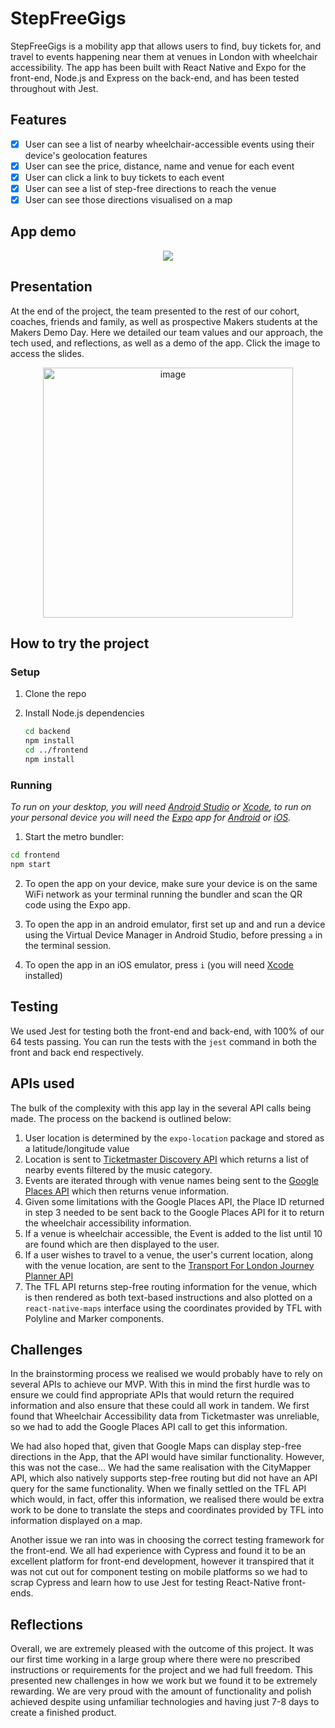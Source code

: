 # StepFreeGigs

StepFreeGigs is a mobility app that allows users to find, buy tickets for, and travel to events happening near them at venues in London with wheelchair accessibility. The app has been built with React Native and Expo for the front-end, Node.js and Express on the back-end, and has been tested throughout with Jest.

## Features

- [x] User can see a list of nearby wheelchair-accessible events using their device's geolocation features
- [x] User can see the price, distance, name and venue for each event
- [x] User can click a link to buy tickets to each event
- [x] User can see a list of step-free directions to reach the venue 
- [x] User can see those directions visualised on a map

## App demo

<p align="center">
<img src="https://user-images.githubusercontent.com/4661986/224706113-f53c1130-d2f5-4d7a-8a73-414ab5b45a4b.gif"/>
</p>

## Presentation

At the end of the project, the team presented to the rest of our cohort, coaches, friends and family, as well as prospective Makers students at the Makers Demo Day. Here we detailed our team values and our approach, the tech used, and reflections, as well as a demo of the app. Click the image to access the slides.

<p align="center">
<a href="https://www.canva.com/design/DAFcskqfKt0/7QwtNvJiBgAxgrFqSo7bnQ/view">
<img width="400" alt="image" src="https://user-images.githubusercontent.com/4661986/224707330-658897f0-01ba-4df6-b269-dc997abd5d9c.png">
</a>
</p>

## How to try the project

### Setup

1. Clone the repo
2. Install Node.js dependencies

   ```bash
   cd backend
   npm install
   cd ../frontend
   npm install

   ```

### Running

_To run on your desktop, you will need [Android Studio](https://developer.android.com/studio/) or [Xcode](https://developer.apple.com/xcode/), to run on your personal device you will need the [Expo](https://expo.dev/) app for [Android](https://play.google.com/store/apps/details?id=host.exp.exponent) or [iOS](https://apps.apple.com/us/app/expo-go/id982107779)._

1.  Start the metro bundler:

   ```bash
   cd frontend
   npm start
   ```

2.  To open the app on your device, make sure your device is on the same WiFi network as your terminal running the bundler and scan the QR code using the Expo app.

3.  To open the app in an android emulator, first set up and and run a device using the Virtual Device Manager in Android Studio, before pressing `a` in the terminal session.

4. To open the app in an iOS emulator, press `i` (you will need [Xcode](https://developer.apple.com/xcode/) installed)


## Testing

We used Jest for testing both the front-end and back-end, with 100% of our 64 tests passing. You can run the tests with the `jest` command in both the front and back end respectively.

## APIs used

The bulk of the complexity with this app lay in the several API calls being made. The process on the backend is outlined below:

1. User location is determined by the `expo-location` package and stored as a latitude/longitude value
2. Location is sent to [Ticketmaster Discovery API](https://developer.ticketmaster.com/api-explorer/v2/) which returns a list of nearby events filtered by the music category.
3. Events are iterated through with venue names being sent to the [Google Places API](https://developers.google.com/maps/documentation/places/web-service/overview) which then returns venue information.
4. Given some limitations with the Google Places API, the Place ID returned in step 3 needed to be sent back to the Google Places API for it to return the wheelchair accessibility information.
5. If a venue is wheelchair accessible, the Event is added to the list until 10 are found which are then displayed to the user.
6. If a user wishes to travel to a venue, the user's current location, along with the venue location, are sent to the [Transport For London Journey Planner API](http://jpapi.tfl.gov.uk/ticc/XSLT_TRIP_REQUEST2?language=en)
7. The TFL API returns step-free routing information for the venue, which is then rendered as both text-based instructions and also plotted on a `react-native-maps` interface using the coordinates provided by TFL with Polyline and Marker components.

## Challenges

In the brainstorming process we realised we would probably have to rely on several APIs to achieve our MVP. With this in mind the first hurdle was to ensure we could find appropriate APIs that would return the required information and also ensure that these could all work in tandem. We first found that Wheelchair Accessibility data from Ticketmaster was unreliable, so we had to add the Google Places API call to get this information.

We had also hoped that, given that Google Maps can display step-free directions in the App, that the API would have similar functionality. However, this was not the case... We had the same realisation with the CityMapper API, which also natively supports step-free routing but did not have an API query for the same functionality. When we finally settled on the TFL API which would, in fact, offer this information, we realised there would be extra work to be done to translate the steps and coordinates provided by TFL into information displayed on a map. 

Another issue we ran into was in choosing the correct testing framework for the front-end. We all had experience with Cypress and found it to be an excellent platform for front-end development, however it transpired that it was not cut out for component testing on mobile platforms so we had to scrap Cypress and learn how to use Jest for testing React-Native front-ends.

## Reflections

Overall, we are extremely pleased with the outcome of this project. It was our first time working in a large group where there were no prescribed instructions or requirements for the project and we had full freedom. This presented new challenges in how we work but we found it to be extremely rewarding. We are very proud with the amount of functionality and polish achieved despite using unfamiliar technologies and having just 7-8 days to create a finished product.
